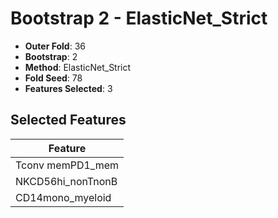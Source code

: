 # Bootstrap 2 - ElasticNet_Strict

- **Outer Fold**: 36
- **Bootstrap**: 2
- **Method**: ElasticNet_Strict
- **Fold Seed**: 78
- **Features Selected**: 3

## Selected Features

| Feature |
|---------|
| Tconv memPD1_mem |
| NKCD56hi_nonTnonB |
| CD14mono_myeloid |
